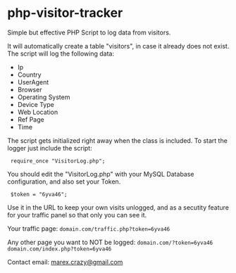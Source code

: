 # php-visitor-tracker
Simple but effective PHP Script to log data from visitors.

It will automatically create a table "visitors", in case it already does not exist. The script will log the following data:
- Ip
- Country
- UserAgent
- Browser
- Operating System
- Device Type
- Web Location
- Ref Page
- Time

The script gets initialized right away when the class is included. To start the logger just include the script:

``
require_once "VisitorLog.php";``

You should edit the "VisitorLog.php" with your MySQL Database configuration, and also set your Token.

``
$token = "6yva46";``

Use it in the URL to keep your own visits unlogged, and as a secutity feature for your traffic panel so that only you can see it.

Your traffic page: ``domain.com/traffic.php?token=6yva46``

Any other page you want to NOT be logged: ``domain.com/?token=6yva46`` ``domain.com/index.php?token=6yva46``



Contact email: marex.crazy@gmail.com
